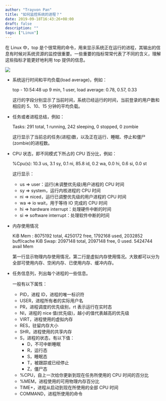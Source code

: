 ```yaml
---
author: "Trayvon Pan"
title: "如何监控系统的进程？"
date: 2019-09-18T16:43:26+08:00
draft: false
description: ""
tags: ["Linux"]
---
```


在 Linux 中，top 是个很常用的命令，用来显示系统正在运行的进程，其输出的信息有时候对系统资源的监控很重要。一些重要的指标常常代表了不同的含义，理解这些指标才能更好地利用 top 提供的信息。

<!--more-->

![](top.png)

- 系统运行时间和平均负载(load average)，例如：

   <div class="note-default">
   top - 10:54:48 up 9 min,  1 user,  load average: 0.78, 0.57, 0.33
   </div>

  这行的字段分别显示了当前时间，系统已经运行的时间，当前登录的用户数和相应的 5、10、15 分钟的平均负载。


- 任务或者进程总结，例如：

  <div class="note-info">
  Tasks: 291 total, 1 running, 242 sleeping, 0 stopped, 0 zombie
  </div>

  这行显示了当前总的任务(进程)数，以及正在运行、睡眠、停止和僵尸(zombie)的进程数。

- CPU 状态，即不同模式下所占的 CPU 百分比，例如：

  <div class="note-primary">
  %Cpu(s): 10.3 us, 3.1 sy, 0.1 ni, 85.8 id, 0.2 wa, 0.0 hi, 0.6 si, 0.0 st
   </div>

  这行显示：

  - us => user：运行(未调整优先级)用户进程的 CPU 时间
  - sy => system，运行内核进程的 CPU 时间
  - ni => niced，运行已调整优先级的用户进程的 CPU 时间
  - wa => io wait，用于等待 IO 完成的 CPU 时间
  - hi => hardware interrupt：处理硬件中断的时间
  - si => software interrupt：处理软件中断的时间

- 内存使用情况

  <div class="note-default">
  KiB Mem : 8075192 total, 4250172 free, 1792168 used, 2032852 buff/cache
  KiB Swap: 2097148 total, 2097148 free, 0 used. 5424744 avail Mem
  </div>

  第一行显示物理内存使用情况，第二行是虚拟内存使用情况。大致都可以分为全部可使用内存、空闲内存、已使用内存、缓冲内存。

- 任务信息列，列出每个进程的一些信息。

  一般有以下属性：

  - PID，进程 ID，进程的唯一标识符
  - USER，进程所有者的实际用户名
  - PR，进程调度的优先级别，rt 表示运行在实时态
  - NI，进程的 nice 值(优先级)，越小的值代表越高的优先级
  - VIRT，进程使用的虚拟内存
  - RES，驻留内存大小
  - SHR，进程使用的共享内存
  - S，进程的状态，有以下值：
    - D，不可中断睡眠
    - R，运行态
    - S，睡眠态
    - T，被跟踪或已经停止
    - Z，僵尸态
  - %CPU，自上一次给你更新到现在任务所使用的 CPU 时间的百分比
  - %MEM，进程使用的可用物理内存百分比
  - TIME+，进程从启动到现在所使用的全部 CPU 时间
  - COMMAND，进程所使用的命令
